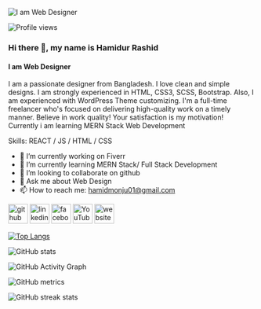 ![I am Web Designer](https://media.licdn.com/dms/image/C4E16AQEfdk9OMWl7og/profile-displaybackgroundimage-shrink_350_1400/0/1612157476328?e=1681948800&v=beta&t=_uibDiioR1kuLdDJXBxlPwx9a__GaTijtdhKzV9q88o)

![Profile views](https://gpvc.arturio.dev/HM-Webcoding)  

### Hi there 👋, my name is Hamidur Rashid
#### I am Web Designer

 I am a passionate designer from Bangladesh. I love clean and simple designs. I am strongly experienced in HTML, CSS3, SCSS, Bootstrap. Also, I am experienced with WordPress Theme customizing. I'm a full-time freelancer who's focused on delivering high-quality work on a timely manner. Believe in work quality! Your satisfaction is my motivation!
Currently i am learning MERN Stack Web Development 

Skills: REACT / JS / HTML / CSS

- 🔭 I’m currently working on Fiverr 
- 🌱 I’m currently learning MERN Stack/ Full Stack Development 
- 👯 I’m looking to collaborate on github 
- 💬 Ask me about Web Design 
- 📫 How to reach me: hamidmonju01@gmail.com 


[<img src='https://cdn.jsdelivr.net/npm/simple-icons@3.0.1/icons/github.svg' alt='github' height='40'>](https://github.com/HM-Webcoding)  [<img src='https://cdn.jsdelivr.net/npm/simple-icons@3.0.1/icons/linkedin.svg' alt='linkedin' height='40'>](https://www.linkedin.com/in/hamid-monju-3b09001b5//)  [<img src='https://cdn.jsdelivr.net/npm/simple-icons@3.0.1/icons/facebook.svg' alt='facebook' height='40'>](https://www.facebook.com/hamid7075/)  [<img src='https://cdn.jsdelivr.net/npm/simple-icons@3.0.1/icons/youtube.svg' alt='YouTube' height='40'>](https://www.youtube.com/@h-mwebcoding2979)  [<img src='https://cdn.jsdelivr.net/npm/simple-icons@3.0.1/icons/icloud.svg' alt='website' height='40'>](https://hm-webcoding.github.io/Personal-website/)  

[![Top Langs](https://github-readme-stats.vercel.app/api/top-langs/?username=HM-Webcoding)](https://github.com/anuraghazra/github-readme-stats)

![GitHub stats](https://github-readme-stats.vercel.app/api?username=HM-Webcoding&show_icons=true&count_private=true)  

![GitHub Activity Graph](https://activity-graph.herokuapp.com/graph?username=HM-Webcoding)  

![GitHub metrics](https://metrics.lecoq.io/HM-Webcoding)  

![GitHub streak stats](https://streak-stats.demolab.com/?user=HM-Webcoding)  


